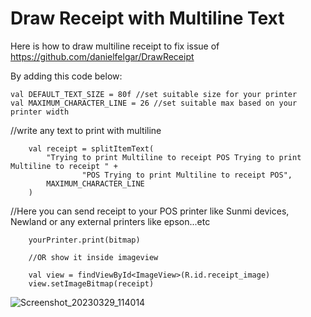 # Draw Receipt with Multiline Text

Here is how to draw multiline receipt to fix issue of https://github.com/danielfelgar/DrawReceipt

By adding this code below: 

    val DEFAULT_TEXT_SIZE = 80f //set suitable size for your printer
    val MAXIMUM_CHARACTER_LINE = 26 //set suitable max based on your printer width

//write any text to print with multiline

        val receipt = splitItemText(
            "Trying to print Multiline to receipt POS Trying to print Multiline to receipt " +
                    "POS Trying to print Multiline to receipt POS",
            MAXIMUM_CHARACTER_LINE
        )
        
        
//Here you can send receipt to your POS printer like Sunmi devices, Newland or any external printers like epson...etc

        yourPrinter.print(bitmap)
        
        //OR show it inside imageview 
        
        val view = findViewById<ImageView>(R.id.receipt_image)
        view.setImageBitmap(receipt)

![Screenshot_20230329_114014](https://user-images.githubusercontent.com/4660684/228477337-0f09b630-de22-4aeb-9e3a-2dd5d674ed3c.png)

